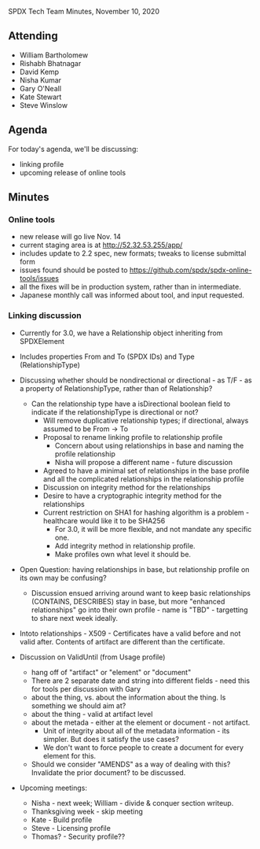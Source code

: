 SPDX Tech Team Minutes, November 10, 2020

## Attending
* William Bartholomew
* Rishabh Bhatnagar
* David Kemp
* Nisha Kumar
* Gary O'Neall
* Kate Stewart
* Steve Winslow

## Agenda

For today's agenda, we'll be discussing:
* linking profile
* upcoming release of online tools

## Minutes

### Online tools
* new release will go live Nov. 14
* current staging area is at http://52.32.53.255/app/
* includes update to 2.2 spec, new formats; tweaks to license submittal form
* issues found should be posted to https://github.com/spdx/spdx-online-tools/issues
* all the fixes will be in production system,  rather than in intermediate.
* Japanese monthly call was informed about tool, and input requested.



### Linking discussion
* Currently for 3.0, we have a Relationship object inheriting from SPDXElement
* Includes properties From and To (SPDX IDs) and Type (RelationshipType)
* Discussing whether should be nondirectional or directional - as T/F - as a property of RelationshipType, rather than of Relationship?
  * Can the relationship type have a isDirectional boolean field to indicate if the relationshipType is directional or not?
    * Will remove duplicative relationship types; if directional, always assumed to be From -> To
    * Proposal to rename linking profile to relationship profile
      * Concern about using relationships in base and naming the profile relationship
      * Nisha will propose a different name - future discussion
    * Agreed to have a minimal set of relationships in the base profile and all the complicated relationships in the relationship profile
    * Discussion on integrity method for the relationships
    * Desire to have a cryptographic integrity method for the relationships
    * Current restriction on SHA1 for hashing algorithm is a problem - healthcare would like it to be SHA256
      * For 3.0, it will be more flexible, and not mandate any specific one.
      * Add integrity method in relationship profile.
      * Make profiles own what level it should be.

* Open Question:  having relationships in base, but relationship profile on its own may be confusing?
  * Discussion ensued arriving around want to keep basic relationships (CONTAINS, DESCRIBES) stay in base, but more "enhanced relationships" go into their own profile - name is "TBD"  - targetting to share next week ideally.

* Intoto relationships - X509 - Certificates have a valid before and not valid after.   Contents of artifact are different than the certificate.

* Discussion on ValidUntil (from Usage profile)
  * hang off of "artifact" or "element" or "document"
  * There are 2 separate date and string into different fields - need this for tools per discussion with Gary
  * about the thing,  vs. about the information about the thing.   Is something we should aim at?
  * about the thing - valid at artifact level
  * about the metada - either at the element or document - not artifact.
    * Unit of integrity about all of the metadata information - its simpler.      But does it satisfy the use cases?
    * We don't want to force people to create a document for every element for this.
  * Should we consider "AMENDS" as a way of dealing with this?   Invalidate the prior document?  to be discussed.

* Upcoming meetings:
  * Nisha - next week;   William - divide & conquer section writeup.
  * Thanksgiving week - skip meeting
  * Kate - Build profile
  * Steve - Licensing profile
  * Thomas?  - Security profile??
